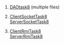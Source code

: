 1. [DAOtask8](https://github.com/yevkk/univ/tree/dc-mod/distributed_computing/Mod2/src/main/java/dao) (multiple files)


2. [ClientSocketTask8](https://github.com/yevkk/univ/blob/dc-mod/distributed_computing/Mod2/src/main/java/socket/ClientSocketTask8.java) \
   [ServerSocketTask8](https://github.com/yevkk/univ/blob/dc-mod/distributed_computing/Mod2/src/main/java/socket/ServerSocketTask8.java)
   

3. [ClientRmiTask8](https://github.com/yevkk/univ/blob/dc-mod/distributed_computing/Mod2/src/main/java/rmi/ClientRmiTask8.java) \
   [ServerRmiTask8](https://github.com/yevkk/univ/blob/dc-mod/distributed_computing/Mod2/src/main/java/rmi/ServerRmiTask8.java)